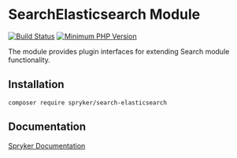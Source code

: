 # SearchElasticsearch Module
[![Build Status](https://travis-ci.org/spryker/search-elasticsearch.svg)](https://travis-ci.org/spryker/search-elasticsearch)
[![Minimum PHP Version](https://img.shields.io/badge/php-%3E%3D%207.3-8892BF.svg)](https://php.net/)

The module provides plugin interfaces for extending Search module functionality.

## Installation

```
composer require spryker/search-elasticsearch
```

## Documentation

[Spryker Documentation](https://academy.spryker.com/developing_with_spryker/module_guide/modules.html)
